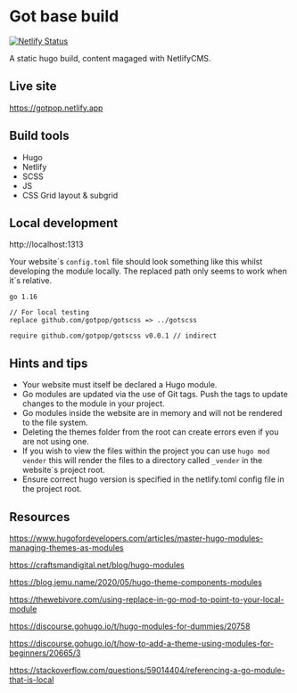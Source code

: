 # Got base build

[![Netlify Status](https://api.netlify.com/api/v1/badges/b29ee9da-9db5-443e-90ab-866f18f20a36/deploy-status)](https://app.netlify.com/sites/gotpop/deploys)

A static hugo build, content magaged with NetlifyCMS.

## Live site

https://gotpop.netlify.app

## Build tools

* Hugo 
* Netlify
* SCSS
* JS
* CSS Grid layout & subgrid

## Local development

http://localhost:1313

Your website´s `config.toml` file should look something like this whilst developing the module locally. The replaced path only seems to work when it´s relative.

```
go 1.16

// For local testing
replace github.com/gotpop/gotscss => ../gotscss

require github.com/gotpop/gotscss v0.0.1 // indirect
```

## Hints and tips

* Your website must itself be declared a Hugo module.
* Go modules are updated via the use of Git tags. Push the tags to update changes to the module in your project.
* Go modules inside the website are in memory and will not be rendered to the file system.
* Deleting the themes folder from the root can create errors even if you are not using one.
* If you wish to view the files within the project you can use `hugo mod vender` this will render the files to a directory called `_vender` in the website´s project root.
* Ensure correct hugo version is specified in the netlify.toml config file in the project root.
## Resources

https://www.hugofordevelopers.com/articles/master-hugo-modules-managing-themes-as-modules

https://craftsmandigital.net/blog/hugo-modules

https://blog.jemu.name/2020/05/hugo-theme-components-modules

https://thewebivore.com/using-replace-in-go-mod-to-point-to-your-local-module

https://discourse.gohugo.io/t/hugo-modules-for-dummies/20758

https://discourse.gohugo.io/t/how-to-add-a-theme-using-modules-for-beginners/20665/3

https://stackoverflow.com/questions/59014404/referencing-a-go-module-that-is-local


